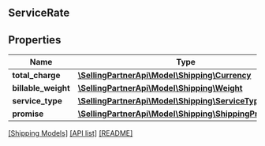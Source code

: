 ## ServiceRate

## Properties

Name | Type | Description | Notes
------------ | ------------- | ------------- | -------------
**total_charge** | [**\SellingPartnerApi\Model\Shipping\Currency**](Currency.md) |  |
**billable_weight** | [**\SellingPartnerApi\Model\Shipping\Weight**](Weight.md) |  |
**service_type** | [**\SellingPartnerApi\Model\Shipping\ServiceType**](ServiceType.md) |  |
**promise** | [**\SellingPartnerApi\Model\Shipping\ShippingPromiseSet**](ShippingPromiseSet.md) |  |

[[Shipping Models]](../) [[API list]](../../Api) [[README]](../../../README.md)
